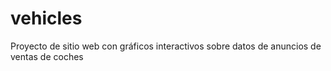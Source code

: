 # vehicles
Proyecto de sitio web con gráficos interactivos sobre datos de anuncios de ventas de coches